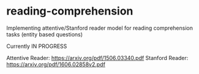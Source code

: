 # reading-comprehension
Implementing attentive/Stanford reader model for reading comprehension tasks (entity based questions)

Currently IN PROGRESS

Attentive Reader: https://arxiv.org/pdf/1506.03340.pdf
Stanford Reader: https://arxiv.org/pdf/1606.02858v2.pdf
